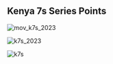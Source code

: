 ## Kenya 7s Series Points

![mov_k7s_2023](https://github.com/manassehoduor/Crunch-Sports-Data/assets/20558188/5ef0578c-b749-4b97-9a23-6e84a798ea61)

![k7s_2023](https://github.com/manassehoduor/Crunch-Sports-Data/assets/20558188/18815851-d107-4533-83d9-d55b33f31146)

![k7s](https://github.com/manassehoduor/Crunch-Sports-Data/assets/20558188/3644a5ea-05b1-48b9-a2c2-946156166a6c)
